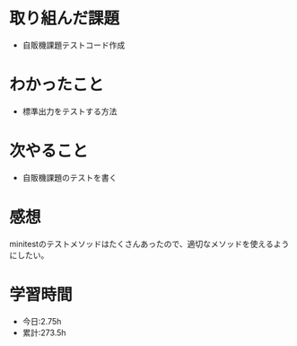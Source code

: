 # 取り組んだ課題
- 自販機課題テストコード作成
# わかったこと
- 標準出力をテストする方法
# 次やること
- 自販機課題のテストを書く
# 感想
minitestのテストメソッドはたくさんあったので、適切なメソッドを使えるようにしたい。
# 学習時間
- 今日:2.75h
- 累計:273.5h
